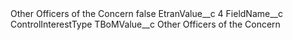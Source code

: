 <?xml version="1.0" encoding="UTF-8"?>
<CustomMetadata xmlns="http://soap.sforce.com/2006/04/metadata" xmlns:xsi="http://www.w3.org/2001/XMLSchema-instance" xmlns:xsd="http://www.w3.org/2001/XMLSchema">
    <label>Other Officers of the Concern</label>
    <protected>false</protected>
    <values>
        <field>EtranValue__c</field>
        <value xsi:type="xsd:string">4</value>
    </values>
    <values>
        <field>FieldName__c</field>
        <value xsi:type="xsd:string">ControlInterestType</value>
    </values>
    <values>
        <field>TBoMValue__c</field>
        <value xsi:type="xsd:string">Other Officers of the Concern</value>
    </values>
</CustomMetadata>

